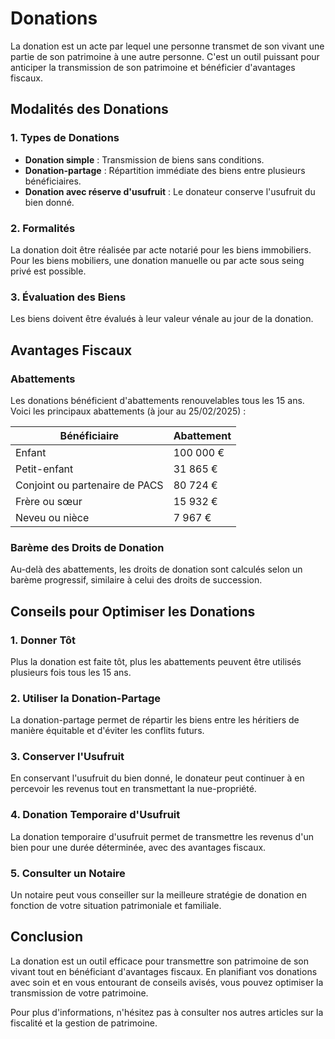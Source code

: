 # Donations

La donation est un acte par lequel une personne transmet de son vivant une partie de son patrimoine à une autre personne. C'est un outil puissant pour anticiper la transmission de son patrimoine et bénéficier d'avantages fiscaux.

## Modalités des Donations

### 1. Types de Donations
- **Donation simple** : Transmission de biens sans conditions.
- **Donation-partage** : Répartition immédiate des biens entre plusieurs bénéficiaires.
- **Donation avec réserve d'usufruit** : Le donateur conserve l'usufruit du bien donné.

### 2. Formalités
La donation doit être réalisée par acte notarié pour les biens immobiliers. Pour les biens mobiliers, une donation manuelle ou par acte sous seing privé est possible.

### 3. Évaluation des Biens
Les biens doivent être évalués à leur valeur vénale au jour de la donation.

## Avantages Fiscaux

### Abattements
Les donations bénéficient d'abattements renouvelables tous les 15 ans. Voici les principaux abattements (à jour au 25/02/2025) :

| Bénéficiaire | Abattement |
|--------------|------------|
| Enfant | 100 000 € |
| Petit-enfant | 31 865 € |
| Conjoint ou partenaire de PACS | 80 724 € |
| Frère ou sœur | 15 932 € |
| Neveu ou nièce | 7 967 € |

### Barème des Droits de Donation
Au-delà des abattements, les droits de donation sont calculés selon un barème progressif, similaire à celui des droits de succession.

## Conseils pour Optimiser les Donations

### 1. Donner Tôt
Plus la donation est faite tôt, plus les abattements peuvent être utilisés plusieurs fois tous les 15 ans.

### 2. Utiliser la Donation-Partage
La donation-partage permet de répartir les biens entre les héritiers de manière équitable et d'éviter les conflits futurs.

### 3. Conserver l'Usufruit
En conservant l'usufruit du bien donné, le donateur peut continuer à en percevoir les revenus tout en transmettant la nue-propriété.

### 4. Donation Temporaire d'Usufruit
La donation temporaire d'usufruit permet de transmettre les revenus d'un bien pour une durée déterminée, avec des avantages fiscaux.

### 5. Consulter un Notaire
Un notaire peut vous conseiller sur la meilleure stratégie de donation en fonction de votre situation patrimoniale et familiale.

## Conclusion

La donation est un outil efficace pour transmettre son patrimoine de son vivant tout en bénéficiant d'avantages fiscaux. En planifiant vos donations avec soin et en vous entourant de conseils avisés, vous pouvez optimiser la transmission de votre patrimoine.

Pour plus d'informations, n'hésitez pas à consulter nos autres articles sur la fiscalité et la gestion de patrimoine.
